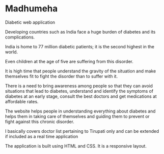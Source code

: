 # Madhumeha
Diabetic web application 

Developing countries such as India face a huge burden of diabetes and its complications.

India is home to 77 million diabetic patients; it is the second highest in the world.

Even children at the age of five are suffering from this disorder. 

It is high time that people understand the gravity of the situation and make themselves fit to fight the disorder than to suffer with it.

There is a need to bring awareness among people so that they can avoid situations that lead to diabetes, understand and identify the symptoms of diabetes at an early stage, consult the best doctors and get medications at affordable rates. 

The website helps people in understanding everything about diabetes and helps them in taking care of themselves and guiding them to prevent or fight against this chronic disorder. 

I basically covers doctor list pertaining to Tirupati only and can be extended if included as a real time application

The application is built using HTML and CSS. It is a responsive layout. 
